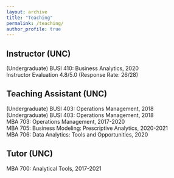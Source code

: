 ```yaml
---
layout: archive
title: "Teaching"
permalink: /teaching/
author_profile: true
---
```


## Instructor (UNC)
(Undergraduate) BUSI 410: Business Analytics, 2020 \
Instructor Evaluation 4.8/5.0 (Response Rate: 26/28)

## Teaching Assistant (UNC)
(Undergraduate) BUSI 403: Operations Management, 2018 \
(Undergraduate) BUSI 403: Operations Management, 2018 \
MBA 703: Operations Management, 2017-2020 \
MBA 705: Business Modeling: Prescriptive Analytics, 2020-2021 \
MBA 706: Data Analytics: Tools and Opportunities, 2020

## Tutor (UNC)
MBA 700: Analytical Tools, 2017-2021

